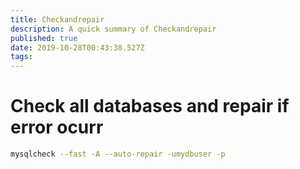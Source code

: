 ```yaml
---
title: Checkandrepair
description: A quick summary of Checkandrepair
published: true
date: 2019-10-28T00:43:38.527Z
tags: 
---
```


# Check all databases and repair if error ocurr


```sh
mysqlcheck --fast -A --auto-repair -umydbuser -p

```
